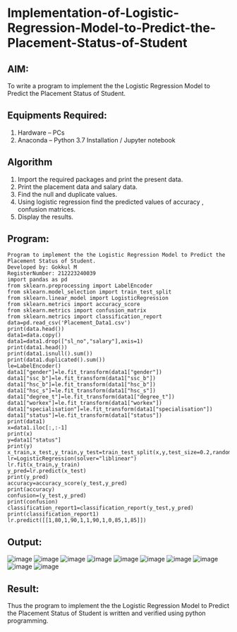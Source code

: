 # Implementation-of-Logistic-Regression-Model-to-Predict-the-Placement-Status-of-Student

## AIM:
To write a program to implement the the Logistic Regression Model to Predict the Placement Status of Student.

## Equipments Required:
1. Hardware – PCs
2. Anaconda – Python 3.7 Installation / Jupyter notebook

## Algorithm
1. Import the required packages and print the present data.
2. Print the placement data and salary data.
3. Find the null and duplicate values.
4. Using logistic regression find the predicted values of accuracy , confusion matrices.
5. Display the results.

## Program:
```
Program to implement the the Logistic Regression Model to Predict the Placement Status of Student.
Developed by: Gokkul M
RegisterNumber: 212223240039
import pandas as pd
from sklearn.preprocessing import LabelEncoder
from sklearn.model_selection import train_test_split
from sklearn.linear_model import LogisticRegression
from sklearn.metrics import accuracy_score
from sklearn.metrics import confusion_matrix
from sklearn.metrics import classification_report
data=pd.read_csv('Placement_Data1.csv')
print(data.head())
data1=data.copy()
data1=data1.drop(["sl_no","salary"],axis=1)
print(data1.head())
print(data1.isnull().sum())
print(data1.duplicated().sum())
le=LabelEncoder()
data1["gender"]=le.fit_transform(data1["gender"])
data1["ssc_b"]=le.fit_transform(data1["ssc_b"])
data1["hsc_b"]=le.fit_transform(data1["hsc_b"])
data1["hsc_s"]=le.fit_transform(data1["hsc_s"])
data1["degree_t"]=le.fit_transform(data1["degree_t"])
data1["workex"]=le.fit_transform(data1["workex"])
data1["specialisation"]=le.fit_transform(data1["specialisation"])
data1["status"]=le.fit_transform(data1["status"])
print(data1)
x=data1.iloc[:,:-1]
print(x)
y=data1["status"]
print(y)
x_train,x_test,y_train,y_test=train_test_split(x,y,test_size=0.2,random_state=0)
lr=LogisticRegression(solver="liblinear")
lr.fit(x_train,y_train)
y_pred=lr.predict(x_test)
print(y_pred)
accuracy=accuracy_score(y_test,y_pred)
print(accuracy)
confusion=(y_test,y_pred)
print(confusion)
classification_report1=classification_report(y_test,y_pred)
print(classification_report1)
lr.predict([[1,80,1,90,1,1,90,1,0,85,1,85]])
```

## Output:
![image](https://github.com/Gokkul-M/Implementation-of-Logistic-Regression-Model-to-Predict-the-Placement-Status-of-Student/assets/144870543/ae7848d3-d7f6-4bee-8449-bb236ef7ab53)
![image](https://github.com/Gokkul-M/Implementation-of-Logistic-Regression-Model-to-Predict-the-Placement-Status-of-Student/assets/144870543/e5b072f9-2abb-427f-b3d7-114d410ca945)
![image](https://github.com/Gokkul-M/Implementation-of-Logistic-Regression-Model-to-Predict-the-Placement-Status-of-Student/assets/144870543/7bba24b8-4639-4732-b12c-070d0f36d06e)
![image](https://github.com/Gokkul-M/Implementation-of-Logistic-Regression-Model-to-Predict-the-Placement-Status-of-Student/assets/144870543/3298a7a1-5447-4673-b68c-ec84d1011486)
![image](https://github.com/Gokkul-M/Implementation-of-Logistic-Regression-Model-to-Predict-the-Placement-Status-of-Student/assets/144870543/36fe6ce3-ea53-492c-abdb-1242d82b00b7)
![image](https://github.com/Gokkul-M/Implementation-of-Logistic-Regression-Model-to-Predict-the-Placement-Status-of-Student/assets/144870543/8d8db01c-354a-40cd-8ed8-fb40a023eafd)
![image](https://github.com/Gokkul-M/Implementation-of-Logistic-Regression-Model-to-Predict-the-Placement-Status-of-Student/assets/144870543/a6884490-c3c0-4648-abcc-860499f9be45)
![image](https://github.com/Gokkul-M/Implementation-of-Logistic-Regression-Model-to-Predict-the-Placement-Status-of-Student/assets/144870543/7bdf306e-c668-4d9a-8ff2-8edf49b9983f)
![image](https://github.com/Gokkul-M/Implementation-of-Logistic-Regression-Model-to-Predict-the-Placement-Status-of-Student/assets/144870543/1215091c-5e46-4e2a-9464-41abb4db93f1)
![image](https://github.com/Gokkul-M/Implementation-of-Logistic-Regression-Model-to-Predict-the-Placement-Status-of-Student/assets/144870543/95dc9125-43e8-4309-b9ea-9c2c121e13c0)


## Result:
Thus the program to implement the the Logistic Regression Model to Predict the Placement Status of Student is written and verified using python programming.
